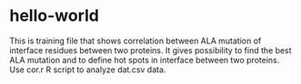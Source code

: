 # hello-world


This is training file that shows correlation between ALA mutation of interface residues between two proteins. It gives possibility to find the best ALA mutation and to define hot spots in interface between two proteins. Use cor.r R script to analyze dat.csv data.
